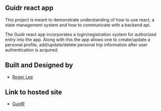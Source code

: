 ## Guidr react app
This project is meant to demonstrate understanding of how to use react, a state management system and how to communicate with a backend api.

The Guidr react app incorporates a login/registration system for authorized entry into the app. Along with this the app allows one to create/update a personal profile, add/update/delete personal trip information after user authentication is acquired.

## Built and Designed by

- [Roger Lee](https://github.com/Rm-lee)

## Link to hosted site
- [GuidR](https://guidrpro.netlify.com/)